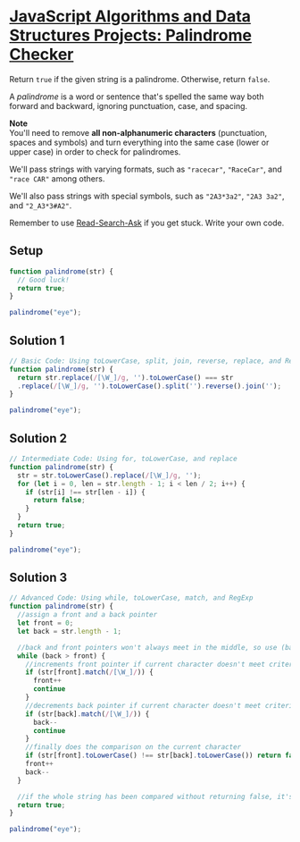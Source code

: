 # [JavaScript Algorithms and Data Structures Projects: Palindrome Checker](https://learn.freecodecamp.org/javascript-algorithms-and-data-structures/javascript-algorithms-and-data-structures-projects/palindrome-checker)

Return `true` if the given string is a palindrome. Otherwise, return `false`.

A _palindrome_ is a word or sentence that's spelled the same way both forward and backward, ignoring punctuation, case, and spacing.

**Note**  
You'll need to remove **all non-alphanumeric characters** (punctuation, spaces and symbols) and turn everything into the same case (lower or upper case) in order to check for palindromes.

We'll pass strings with varying formats, such as `"racecar"`, `"RaceCar"`, and `"race CAR"` among others.

We'll also pass strings with special symbols, such as `"2A3*3a2"`, `"2A3 3a2"`, and `"2_A3*3#A2"`.

Remember to use [Read-Search-Ask](http://forum.freecodecamp.org/t/how-to-get-help-when-you-are-stuck/19514) if you get stuck. Write your own code.

## Setup
```js
function palindrome(str) {
  // Good luck!
  return true;
}

palindrome("eye");
```

## Solution 1
```js
// Basic Code: Using toLowerCase, split, join, reverse, replace, and RegExp
function palindrome(str) {
  return str.replace(/[\W_]/g, '').toLowerCase() === str
  .replace(/[\W_]/g, '').toLowerCase().split('').reverse().join('');
}

palindrome("eye");
```

## Solution 2
```js
// Intermediate Code: Using for, toLowerCase, and replace
function palindrome(str) {
  str = str.toLowerCase().replace(/[\W_]/g, '');
  for (let i = 0, len = str.length - 1; i < len / 2; i++) {
    if (str[i] !== str[len - i]) {
      return false;
    }
  }
  return true;
}

palindrome("eye");
```

## Solution 3
```js
// Advanced Code: Using while, toLowerCase, match, and RegExp
function palindrome(str) {
  //assign a front and a back pointer
  let front = 0;
  let back = str.length - 1;

  //back and front pointers won't always meet in the middle, so use (back > front)
  while (back > front) {
    //increments front pointer if current character doesn't meet criteria
    if (str[front].match(/[\W_]/)) {
      front++
      continue
    }
    //decrements back pointer if current character doesn't meet criteria
    if (str[back].match(/[\W_]/)) {
      back--
      continue
    }
    //finally does the comparison on the current character
    if (str[front].toLowerCase() !== str[back].toLowerCase()) return false
    front++
    back--
  }

  //if the whole string has been compared without returning false, it's a palindrome!
  return true;
}

palindrome("eye");
```